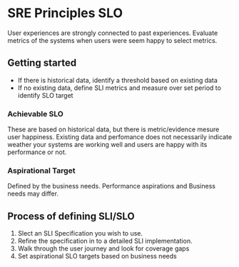 # SRE Principles SLO

  User experiences are strongly connected to past experiences. Evaluate metrics of the systems when users were seem happy to select metrics. 

## Getting started
- If there is historical data, identify a threshold based on existing data
- If no existing data, define SLI metrics and measure over set period to identify SLO target

### Achievable SLO
   These are based on historical data, but there is metric/evidence mesure user happiness. Existing data and perfomance does not necessarily indicate weather your systems are working well and users are happy with its performance or not.

### Aspirational Target
   Defined by the business needs. Performance aspirations and Business needs may differ. 

## Process of defining SLI/SLO
1. Slect an SLI Specification you wish to use.
2. Refine the specification in to a detailed SLI implementation.
3. Walk through the user journey and look for coverage gaps
4. Set aspirational SLO targets based on business needs 


